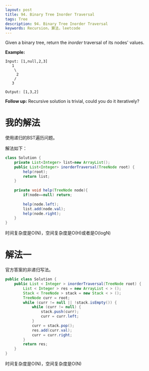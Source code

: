 ```yaml
---
layout: post
title: 94. Binary Tree Inorder Traversal
tags: Tree
description: 94. Binary Tree Inorder Traversal
keywords: Recursion，算法，leetcode
---
```


Given a binary tree, return the *inorder* traversal of its nodes' values.

**Example:**

```
Input: [1,null,2,3]
   1
    \
     2
    /
   3

Output: [1,3,2]
```

**Follow up:** Recursive solution is trivial, could you do it iteratively?

# 我的解法

使用递归的BST遍历问题。

解法如下：

```java
class Solution {
    private List<Integer> list=new ArrayList();
    public List<Integer> inorderTraversal(TreeNode root) {
        help(root);
        return list;
    }
    
    private void help(TreeNode node){
        if(node==null) return;
        
        help(node.left);
        list.add(node.val);
        help(node.right);
    }
}
```

时间复杂度是O(N)，空间复杂度是O(H)或者是O(logN)

# 解法一

官方答案的非递归写法。

```java
public class Solution {
    public List < Integer > inorderTraversal(TreeNode root) {
        List < Integer > res = new ArrayList < > ();
        Stack < TreeNode > stack = new Stack < > ();
        TreeNode curr = root;
        while (curr != null || !stack.isEmpty()) {
            while (curr != null) {
                stack.push(curr);
                curr = curr.left;
            }
            curr = stack.pop();
            res.add(curr.val);
            curr = curr.right;
        }
        return res;
    }
}
```

时间复杂度是O(N)，空间复杂度是O(N)
